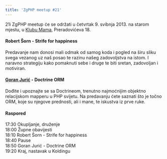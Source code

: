 ```yaml
---
title: 'ZgPHP meetup #21'
---
```


21i ZgPHP meetup će se održati u četvrtak 9. svibnja 2013. na starom mjestu, u
[Klubu Mama](http://www.mi2.hr/), Preradovićeva 18.

<!-- break -->

#### Robert Šorn - Strife for happiness

Predavanje nam donosi mali odmak od samog koda i pogled na širu sliku svega
vezanog uz naš posao te razinu našeg zadovoljstva na istom. I naravno strategiju
kako pomaknuti sebe i druge te biti sretan, zadovoljan i motiviran.

#### [Goran Jurić](https://twitter.com/goran_juric) - Doctrine ORM

Dođite i upoznajte se sa Doctrineom, trenutno najmoćnijim objektno relacijskom
mapperu u PHP svijetu. Na predavanju ćete saznati što je točno ORM, koje su
njegove prednosti, ali i mane, te iskustva iz prve ruke.

#### Raspored

17:30 Okupljanje, druženje<br />
18:00 Župne obavijesti<br />
18:10 Robert Šorn - Strife for happiness<br />
18:40 Pause<br />
18:50 Goran Jurić - Doctrine ORM<br />
19:20 Kraj, nastavak u Koldingu
